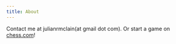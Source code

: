 ```yaml
---
title: About
---
```


Contact me at julianrmclain(at gmail dot com). Or start a game
on <a href="https://www.chess.com/member/jjjulio"> chess.com</a>!

